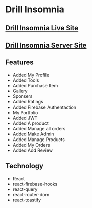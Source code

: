 # Drill Insomnia

## [Drill Insomnia Live Site](https://drill-insomnia.web.app/)

## [Drill Insomnia Server Site](https://drill-insomnia-server.onrender.com/)

## Features

- Added My Profile
- Added Tools
- Added Purchase Item
- Gallery
- Sponsers
- Added Ratings
- Added Firebase Authentaction
- My Portfolio
- Added JWT
- Added A product
- Added Manage all orders
- Added Make Admin
- Added Manage Products
- Added My Orders
- Added Add Review

## Technology

- React
- react-firebase-hooks
- react-query
- react-router-dom
- react-toastify
